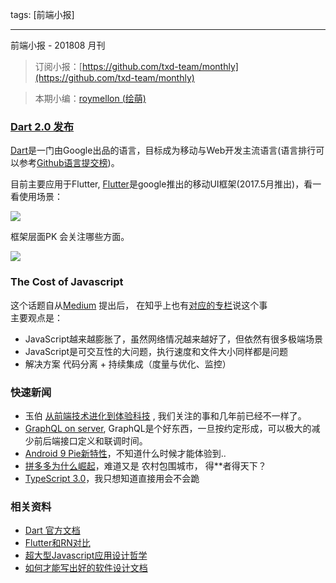 tags: [前端小报]

---

前端小报 - 201808 月刊

> 订阅小报：[https://github.com/txd-team/monthly](https://github.com/txd-team/monthly)

> 本期小编：[roymellon (绘萌)](https://github.com/roymellon)


<a name="c66f54ae"></a>
### [Dart 2.0 发布](http://www.infoq.com/cn/news/2018/08/dart2-publish-google)

[Dart](https://www.dartlang.org/guides/language)是一门由Google出品的语言，目标成为移动与Web开发主流语言(语言排行可以参考[Github语言提交榜](https://madnight.github.io/githut/#/pushes/2018/2))。

目前主要应用于Flutter, [Flutter](https://flutterchina.club/)是google推出的移动UI框架(2017.5月推出)，看一看使用场景：

![](https://cdn.nlark.com/lark/0/2018/png/2820/1534126451055-91a8d72c-690e-4124-8ede-62aaa2f926b5.png#align=left&display=inline&height=371&originHeight=515&originWidth=1038&status=done&width=747)

框架层面PK 会关注哪些方面。

![](https://cdn.nlark.com/lark/0/2018/png/2820/1534126091433-2f3c125c-1502-4ce4-8411-ae45883a9573.png#align=left&display=inline&height=539&originHeight=539&originWidth=664&status=done&width=664)

<a name="7418d2c2"></a>
### The Cost of Javascript

这个话题自从[Medium](https://medium.com/@addyosmani/the-cost-of-javascript-in-2018-7d8950fbb5d4) 提出后， 在知乎上也有[对应的专栏](https://zhuanlan.zhihu.com/p/41292532)说这个事<br />
主要观点是：

- JavaScript越来越膨胀了，虽然网络情况越来越好了，但依然有很多极端场景
- JavaScript是可交互性的大问题，执行速度和文件大小同样都是问题
- 解决方案 代码分离 + 持续集成（度量与优化、监控）

<a name="64759915"></a>
### 快速新闻

- 玉伯 [从前端技术进化到体验科技](https://mp.weixin.qq.com/s/IYddaaw2ps1wR2VT1dZWPg) ,  我们关注的事和几年前已经不一样了。
- [GraphQL on server](https://www.joyent.com/blog/graphql-on-the-server), GraphQL是个好东西，一旦按约定形成，可以极大的减少前后端接口定义和联调时间。
- [Android 9 Pie新特性](https://android-developers.googleblog.com/2018/08/introducing-android-9-pie.html)，不知道什么时候才能体验到..
- [拼多多为什么崛起](https://mp.weixin.qq.com/s/8C4aCqFhXjw9yMjUlWGKzQ)，难道又是 农村包围城市， 得**者得天下？
- [TypeScript 3.0](https://blogs.msdn.microsoft.com/typescript/2018/07/30/announcing-typescript-3-0/)，我只想知道直接用会不会跪

<a name="1f6e9f2d"></a>
### 相关资料

- [Dart 官方文档](https://www.dartlang.org/guides/language)
- [Flutter和RN对比](https://juejin.im/post/5b0607c76fb9a07a9b365556)
- [超大型Javascript应用设计哲学](https://hijiangtao.github.io/2018/04/20/Designing-Very-Large-JavaScript-Applications/)
- [如何才能写出好的软件设计文档](https://mp.weixin.qq.com/s?__biz=MzIwMzg1ODcwMw==&mid=2247488261&idx=1&sn=c3adf142043b16599ed5e6e85eb87689)
